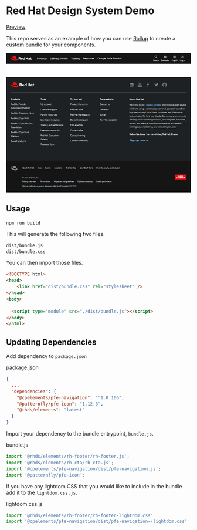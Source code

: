 # Red Hat Design System Demo

[Preview](https://rollup-rhds-demo.vercel.app/)

This repo serves as an example of how you can use [Rollup](https://rollupjs.org/guide/en/) to create a custom bundle for your components.

![](./screenshot.png)

## Usage

```
npm run build
```

This will generate the following two files.

```bash
dist/bundle.js
dist/bundle.css
```

You can then import those files.

```html
<!DOCTYPE html>
<head>
	<link href="dist/bundle.css" rel="stylesheet" />
</head>
<body>

  <script type="module" src="./dist/bundle.js"></script>
</body>
</html>
```


## Updating Dependencies

Add dependency to `package.json`

package.json
```json
{
  ...
  "dependencies": {
    "@cpelements/pfe-navigation": "^1.0.106",
    "@patternfly/pfe-icon": "1.12.3",
    "@rhds/elements": "latest"
  }
}
```

Import your dependency to the bundle entrypoint, `bundle.js`.

bundle.js
```js
import '@rhds/elements/rh-footer/rh-footer.js';
import '@rhds/elements/rh-cta/rh-cta.js';
import '@cpelements/pfe-navigation/dist/pfe-navigation.js';
import '@patternfly/pfe-icon';
```

If you have any lightdom CSS that you would like to include in the bundle add it to the `lightdom.css.js`.

lightdom.css.js
```js
import '@rhds/elements/rh-footer/rh-footer-lightdom.css'
import '@cpelements/pfe-navigation/dist/pfe-navigation--lightdom.css'
```

